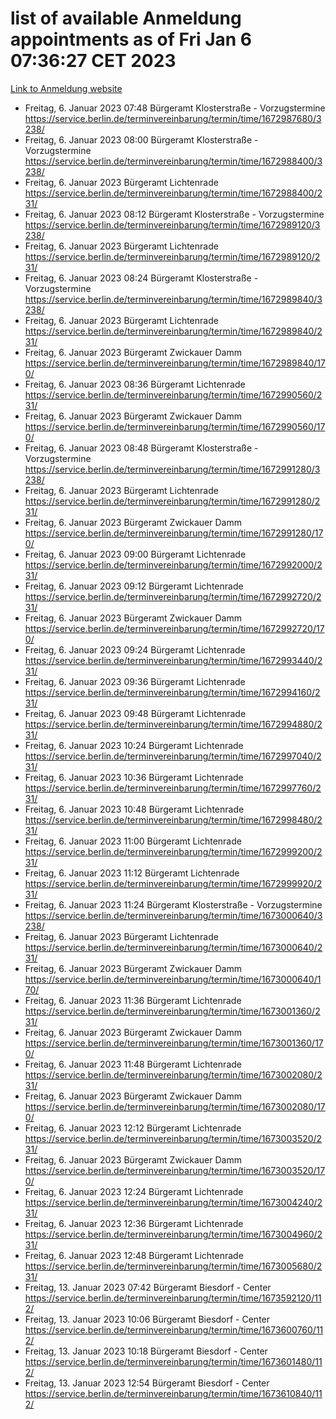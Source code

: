 # list of available Anmeldung appointments as of Fri Jan  6 07:36:27 CET 2023
[Link to Anmeldung website](https://service.berlin.de/terminvereinbarung/termin/tag.php?termin=0&anliegen[]=120686&dienstleisterlist=122210,122217,327316,122219,327312,122227,327314,122231,327346,122243,327348,122252,329742,122260,329745,122262,329748,122254,329751,122271,327278,122273,327274,122277,327276,330436,122280,327294,122282,327290,122284,327292,327539,122291,327270,122285,327266,122286,327264,122296,327268,150230,329760,122301,327282,122297,327286,122294,327284,122312,329763,122314,329775,122304,327330,122311,327334,122309,327332,122281,327352,122279,329772,122276,327324,122274,327326,122267,329766,122246,327318,122251,327320,122257,327322,122208,327298,122226,327300,121362,121364&herkunft=http%3A%2F%2Fservice.berlin.de%2Fdienstleistung%2F120686%2F)
- Freitag, 6. Januar 2023 07:48 Bürgeramt Klosterstraße - Vorzugstermine https://service.berlin.de/terminvereinbarung/termin/time/1672987680/3238/
- Freitag, 6. Januar 2023 08:00 Bürgeramt Klosterstraße - Vorzugstermine https://service.berlin.de/terminvereinbarung/termin/time/1672988400/3238/
- Freitag, 6. Januar 2023  Bürgeramt Lichtenrade https://service.berlin.de/terminvereinbarung/termin/time/1672988400/231/
- Freitag, 6. Januar 2023 08:12 Bürgeramt Klosterstraße - Vorzugstermine https://service.berlin.de/terminvereinbarung/termin/time/1672989120/3238/
- Freitag, 6. Januar 2023  Bürgeramt Lichtenrade https://service.berlin.de/terminvereinbarung/termin/time/1672989120/231/
- Freitag, 6. Januar 2023 08:24 Bürgeramt Klosterstraße - Vorzugstermine https://service.berlin.de/terminvereinbarung/termin/time/1672989840/3238/
- Freitag, 6. Januar 2023  Bürgeramt Lichtenrade https://service.berlin.de/terminvereinbarung/termin/time/1672989840/231/
- Freitag, 6. Januar 2023  Bürgeramt Zwickauer Damm https://service.berlin.de/terminvereinbarung/termin/time/1672989840/170/
- Freitag, 6. Januar 2023 08:36 Bürgeramt Lichtenrade https://service.berlin.de/terminvereinbarung/termin/time/1672990560/231/
- Freitag, 6. Januar 2023  Bürgeramt Zwickauer Damm https://service.berlin.de/terminvereinbarung/termin/time/1672990560/170/
- Freitag, 6. Januar 2023 08:48 Bürgeramt Klosterstraße - Vorzugstermine https://service.berlin.de/terminvereinbarung/termin/time/1672991280/3238/
- Freitag, 6. Januar 2023  Bürgeramt Lichtenrade https://service.berlin.de/terminvereinbarung/termin/time/1672991280/231/
- Freitag, 6. Januar 2023  Bürgeramt Zwickauer Damm https://service.berlin.de/terminvereinbarung/termin/time/1672991280/170/
- Freitag, 6. Januar 2023 09:00 Bürgeramt Lichtenrade https://service.berlin.de/terminvereinbarung/termin/time/1672992000/231/
- Freitag, 6. Januar 2023 09:12 Bürgeramt Lichtenrade https://service.berlin.de/terminvereinbarung/termin/time/1672992720/231/
- Freitag, 6. Januar 2023  Bürgeramt Zwickauer Damm https://service.berlin.de/terminvereinbarung/termin/time/1672992720/170/
- Freitag, 6. Januar 2023 09:24 Bürgeramt Lichtenrade https://service.berlin.de/terminvereinbarung/termin/time/1672993440/231/
- Freitag, 6. Januar 2023 09:36 Bürgeramt Lichtenrade https://service.berlin.de/terminvereinbarung/termin/time/1672994160/231/
- Freitag, 6. Januar 2023 09:48 Bürgeramt Lichtenrade https://service.berlin.de/terminvereinbarung/termin/time/1672994880/231/
- Freitag, 6. Januar 2023 10:24 Bürgeramt Lichtenrade https://service.berlin.de/terminvereinbarung/termin/time/1672997040/231/
- Freitag, 6. Januar 2023 10:36 Bürgeramt Lichtenrade https://service.berlin.de/terminvereinbarung/termin/time/1672997760/231/
- Freitag, 6. Januar 2023 10:48 Bürgeramt Lichtenrade https://service.berlin.de/terminvereinbarung/termin/time/1672998480/231/
- Freitag, 6. Januar 2023 11:00 Bürgeramt Lichtenrade https://service.berlin.de/terminvereinbarung/termin/time/1672999200/231/
- Freitag, 6. Januar 2023 11:12 Bürgeramt Lichtenrade https://service.berlin.de/terminvereinbarung/termin/time/1672999920/231/
- Freitag, 6. Januar 2023 11:24 Bürgeramt Klosterstraße - Vorzugstermine https://service.berlin.de/terminvereinbarung/termin/time/1673000640/3238/
- Freitag, 6. Januar 2023  Bürgeramt Lichtenrade https://service.berlin.de/terminvereinbarung/termin/time/1673000640/231/
- Freitag, 6. Januar 2023  Bürgeramt Zwickauer Damm https://service.berlin.de/terminvereinbarung/termin/time/1673000640/170/
- Freitag, 6. Januar 2023 11:36 Bürgeramt Lichtenrade https://service.berlin.de/terminvereinbarung/termin/time/1673001360/231/
- Freitag, 6. Januar 2023  Bürgeramt Zwickauer Damm https://service.berlin.de/terminvereinbarung/termin/time/1673001360/170/
- Freitag, 6. Januar 2023 11:48 Bürgeramt Lichtenrade https://service.berlin.de/terminvereinbarung/termin/time/1673002080/231/
- Freitag, 6. Januar 2023  Bürgeramt Zwickauer Damm https://service.berlin.de/terminvereinbarung/termin/time/1673002080/170/
- Freitag, 6. Januar 2023 12:12 Bürgeramt Lichtenrade https://service.berlin.de/terminvereinbarung/termin/time/1673003520/231/
- Freitag, 6. Januar 2023  Bürgeramt Zwickauer Damm https://service.berlin.de/terminvereinbarung/termin/time/1673003520/170/
- Freitag, 6. Januar 2023 12:24 Bürgeramt Lichtenrade https://service.berlin.de/terminvereinbarung/termin/time/1673004240/231/
- Freitag, 6. Januar 2023 12:36 Bürgeramt Lichtenrade https://service.berlin.de/terminvereinbarung/termin/time/1673004960/231/
- Freitag, 6. Januar 2023 12:48 Bürgeramt Lichtenrade https://service.berlin.de/terminvereinbarung/termin/time/1673005680/231/
- Freitag, 13. Januar 2023 07:42 Bürgeramt Biesdorf - Center https://service.berlin.de/terminvereinbarung/termin/time/1673592120/112/
- Freitag, 13. Januar 2023 10:06 Bürgeramt Biesdorf - Center https://service.berlin.de/terminvereinbarung/termin/time/1673600760/112/
- Freitag, 13. Januar 2023 10:18 Bürgeramt Biesdorf - Center https://service.berlin.de/terminvereinbarung/termin/time/1673601480/112/
- Freitag, 13. Januar 2023 12:54 Bürgeramt Biesdorf - Center https://service.berlin.de/terminvereinbarung/termin/time/1673610840/112/
